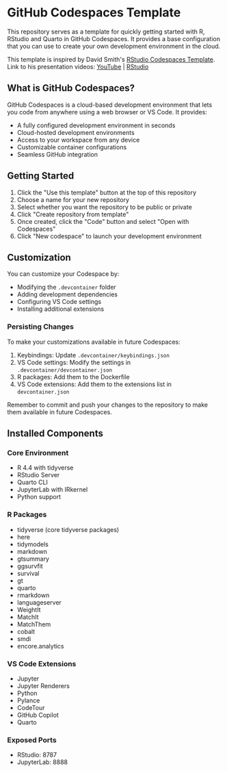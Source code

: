 # GitHub Codespaces Template

This repository serves as a template for quickly getting started with R, RStudio and Quarto in GitHub Codespaces. It provides a base configuration that you can use to create your own development environment in the cloud.

This template is inspired by David Smith's [RStudio Codespaces Template](https://github.com/revodavid/devcontainers-rstudio). Link to his presentation videos: [YouTube](https://www.youtube.com/watch?v=2uXLikk30Ew) | [RStudio](https://www.rstudio.com/conference/2022/talks/zero-setup-r-workshops-github/)

## What is GitHub Codespaces?

GitHub Codespaces is a cloud-based development environment that lets you code from anywhere using a web browser or VS Code. It provides:
- A fully configured development environment in seconds
- Cloud-hosted development environments
- Access to your workspace from any device
- Customizable container configurations
- Seamless GitHub integration

## Getting Started

1. Click the "Use this template" button at the top of this repository
2. Choose a name for your new repository
3. Select whether you want the repository to be public or private
4. Click "Create repository from template"
5. Once created, click the "Code" button and select "Open with Codespaces"
6. Click "New codespace" to launch your development environment

## Customization

You can customize your Codespace by:
- Modifying the `.devcontainer` folder
- Adding development dependencies
- Configuring VS Code settings
- Installing additional extensions

### Persisting Changes

To make your customizations available in future Codespaces:

1. Keybindings: Update `.devcontainer/keybindings.json`
2. VS Code settings: Modify the settings in `.devcontainer/devcontainer.json`
3. R packages: Add them to the Dockerfile
4. VS Code extensions: Add them to the extensions list in `devcontainer.json`

Remember to commit and push your changes to the repository to make them available in future Codespaces.

## Installed Components

### Core Environment
- R 4.4 with tidyverse
- RStudio Server
- Quarto CLI
- JupyterLab with IRkernel
- Python support

### R Packages
- tidyverse (core tidyverse packages)
- here
- tidymodels
- markdown
- gtsummary
- ggsurvfit
- survival
- gt
- quarto
- rmarkdown
- languageserver
- WeightIt
- MatchIt
- MatchThem
- cobalt
- smdi
- encore.analytics

### VS Code Extensions
- Jupyter
- Jupyter Renderers
- Python
- Pylance
- CodeTour
- GitHub Copilot
- Quarto

### Exposed Ports
- RStudio: 8787
- JupyterLab: 8888


